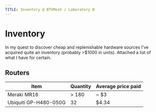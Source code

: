 ```yaml
---
TITLE: Inventory @ BTVMesh / Laboratory B
---
```


# Inventory

In my quest to discover cheap and replenishable hardware sources I've acquired quite an inventory (probably >$1000 in units). Attached a list of what I have for certain.

## Routers

| Item                  | Quantity | Average price paid |
|-----------------------|----------|--------------------|
| Meraki MR16           | > 180    | ~ $3               |
| Ubiquiti GP-H480-050G | 32       | $4.34              |

